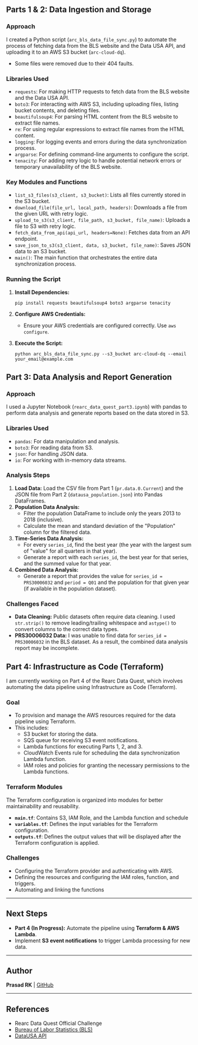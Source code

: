
## Parts 1 & 2: Data Ingestion and Storage

### Approach

I created a Python script (`arc_bls_data_file_sync.py`) to automate the process of fetching data from the BLS website and the Data USA API, and uploading it to an AWS S3 bucket (`arc-cloud-dq`).
*   Some files were removed due to their 404 faults.

### Libraries Used

*   `requests`: For making HTTP requests to fetch data from the BLS website and the Data USA API.
*   `boto3`: For interacting with AWS S3, including uploading files, listing bucket contents, and deleting files.
*   `beautifulsoup4`: For parsing HTML content from the BLS website to extract file names.
*   `re`: For using regular expressions to extract file names from the HTML content.
*   `logging`: For logging events and errors during the data synchronization process.
*   `argparse`: For defining command-line arguments to configure the script.
*   `tenacity`: For adding retry logic to handle potential network errors or temporary unavailability of the BLS website.

### Key Modules and Functions

*   `list_s3_files(s3_client, s3_bucket)`: Lists all files currently stored in the S3 bucket.
*   `download_file(file_url, local_path, headers)`: Downloads a file from the given URL with retry logic.
*   `upload_to_s3(s3_client, file_path, s3_bucket, file_name)`: Uploads a file to S3 with retry logic.
*   `fetch_data_from_api(api_url, headers=None)`: Fetches data from an API endpoint.
*   `save_json_to_s3(s3_client, data, s3_bucket, file_name)`: Saves JSON data to an S3 bucket.
*   `main()`: The main function that orchestrates the entire data synchronization process.

### Running the Script

1.  **Install Dependencies:**

    ```
    pip install requests beautifulsoup4 boto3 argparse tenacity
    ```

2.  **Configure AWS Credentials:**

    *   Ensure your AWS credentials are configured correctly.  Use `aws configure`.

3.  **Execute the Script:**

    ```
    python arc_bls_data_file_sync.py --s3_bucket arc-cloud-dq --email your_email@example.com
    ```

## Part 3: Data Analysis and Report Generation

### Approach

I used a Jupyter Notebook (`rearc_data_quest_part3.ipynb`) with pandas to perform data analysis and generate reports based on the data stored in S3.

### Libraries Used

*   `pandas`: For data manipulation and analysis.
*   `boto3`: For reading data from S3.
*   `json`: For handling JSON data.
*   `io`: For working with in-memory data streams.

### Analysis Steps

1.  **Load Data:** Load the CSV file from Part 1 (`pr.data.0.Current`) and the JSON file from Part 2 (`datausa_population.json`) into Pandas DataFrames.
2.  **Population Data Analysis:**
    *   Filter the population DataFrame to include only the years 2013 to 2018 (inclusive).
    *   Calculate the mean and standard deviation of the "Population" column for the filtered data.
3.  **Time-Series Data Analysis:**
    *   For every `series_id`, find the best year (the year with the largest sum of "value" for all quarters in that year).
    *   Generate a report with each `series_id`, the best year for that series, and the summed value for that year.
4.  **Combined Data Analysis:**
    *   Generate a report that provides the value for `series_id = PRS30006032` and `period = Q01` and the population for that given year (if available in the population dataset).

### Challenges Faced

*   **Data Cleaning:** Public datasets often require data cleaning. I used `str.strip()` to remove leading/trailing whitespace and `astype()` to convert columns to the correct data types.
*   **PRS30006032 Data:** I was unable to find data for `series_id = PRS30006032` in the BLS dataset. As a result, the combined data analysis report may be incomplete.

## Part 4: Infrastructure as Code (Terraform)

I am currently working on Part 4 of the Rearc Data Quest, which involves automating the data pipeline using Infrastructure as Code (Terraform).

### Goal

*   To provision and manage the AWS resources required for the data pipeline using Terraform.
*   This includes:
    *   S3 bucket for storing the data.
    *   SQS queue for receiving S3 event notifications.
    *   Lambda functions for executing Parts 1, 2, and 3.
    *   CloudWatch Events rule for scheduling the data synchronization Lambda function.
    *   IAM roles and policies for granting the necessary permissions to the Lambda functions.

### Terraform Modules

The Terraform configuration is organized into modules for better maintainability and reusability.

*   **`main.tf`**: Contains S3, IAM Role, and the Lambda function and schedule
*   **`variables.tf`**: Defines the input variables for the Terraform configuration.
*   **`outputs.tf`**: Defines the output values that will be displayed after the Terraform configuration is applied.

### Challenges

*   Configuring the Terraform provider and authenticating with AWS.
*   Defining the resources and configuring the IAM roles, function, and triggers.
*   Automating and linking the functions
---

## Next Steps

- **Part 4 (In Progress):** Automate the pipeline using **Terraform & AWS Lambda**.
- Implement **S3 event notifications** to trigger Lambda processing for new data.

---

## Author

**Prasad RK** | [GitHub](https://github.com/prasad4learning)

---

## References

- Rearc Data Quest Official Challenge
- [Bureau of Labor Statistics (BLS)](https://www.bls.gov/)
- [DataUSA API](https://datausa.io/about/api/)
